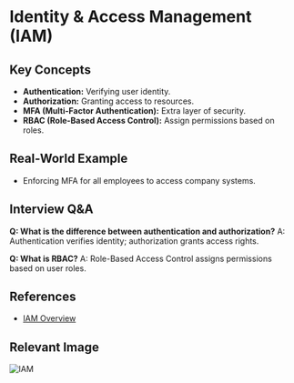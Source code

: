 # Identity & Access Management (IAM)

## Key Concepts
- **Authentication:** Verifying user identity.
- **Authorization:** Granting access to resources.
- **MFA (Multi-Factor Authentication):** Extra layer of security.
- **RBAC (Role-Based Access Control):** Assign permissions based on roles.

## Real-World Example
- Enforcing MFA for all employees to access company systems.

## Interview Q&A
**Q: What is the difference between authentication and authorization?**
A: Authentication verifies identity; authorization grants access rights.

**Q: What is RBAC?**
A: Role-Based Access Control assigns permissions based on user roles.

## References
- [IAM Overview](https://www.csoonline.com/article/3251714/what-is-identity-and-access-management-iam.html)

## Relevant Image
![IAM](https://www.csoonline.com/wp-content/uploads/2023/01/iam-identity-access-management_by_gremlin_gettyimages-1146311857-2400x1600-100855006-orig.jpg)
